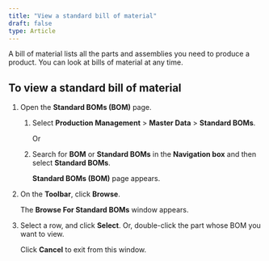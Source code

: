 ```yaml
---
title: "View a standard bill of material"
draft: false
type: Article
---
```


A bill of material lists all the parts and assemblies you need to produce a product. You can look at bills of material at any time.

## To view a standard bill of material

1. Open the **Standard BOMs (BOM)** page.

   1. Select **Production Management** > **Master Data** > **Standard BOMs**.

        Or

   2. Search for **BOM** or **Standard BOMs** in the **Navigation box** and then select **Standard BOMs**.

        **Standard BOMs (BOM)** page appears.

2. On the **Toolbar**, click **Browse**.

    The **Browse For Standard BOMs** window appears.

3. Select a row, and click **Select**. Or, double-click the part whose BOM you want to view.

    Click **Cancel** to exit from this window.

​